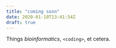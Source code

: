 ```yaml
---
title: "coming soon"
date: 2020-01-10T13:41:54Z
draft: true
---
```


Things *bioinformatics*, `<coding>`, et cetera. 
